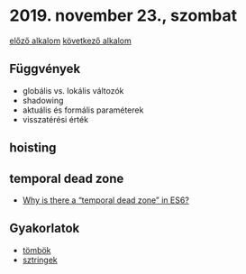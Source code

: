 # 2019. november 23., szombat

[előző alkalom](../20191121)
[következő alkalom](../20191126)

## Függvények

- globális vs. lokális változók
- shadowing
- aktuális és formális paraméterek
- visszatérési érték

## hoisting

## temporal dead zone

- [Why is there a “temporal dead zone” in ES6?](https://2ality.com/2015/10/why-tdz.html)

## Gyakorlatok

- [tömbök](https://docs.google.com/document/d/1tgS-i9tdPrEBBpk6a7hTms03O6CsLyp08ZYQvGDJtgI/edit?usp=sharing)
- [sztringek](https://docs.google.com/document/d/19GZIN49jqxfSDsNxY3JlKmTy0DSO2Vc-Na6ur6PZNqM/edit?usp=sharing)
